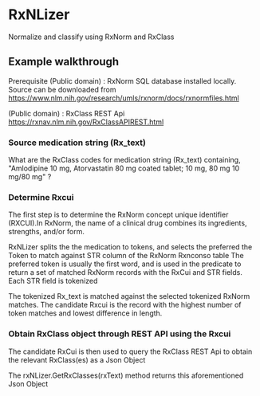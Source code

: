 # RxNLizer
Normalize and classify using RxNorm and RxClass

## Example walkthrough

Prerequisite
(Public domain) : RxNorm SQL database installed locally. Source can be downloaded from 
https://www.nlm.nih.gov/research/umls/rxnorm/docs/rxnormfiles.html

(Public domain) : RxClass REST Api
https://rxnav.nlm.nih.gov/RxClassAPIREST.html

### Source medication string (Rx_text)
What are the RxClass codes for medication string (Rx_text) containing, "Amlodipine 10 mg, Atorvastatin 80 mg coated tablet; 10 mg, 80 mg 10 mg/80 mg" ? 

### Determine Rxcui
The first step is to determine the RxNorm concept unique identifier (RXCUI).In RxNorm, the name of a clinical drug combines its ingredients, strengths, and/or form.

RxNLizer splits the the medication to tokens, and selects the preferred the Token to match against STR column of the RxNorm Rxnconso table
The preferred token is usually the first word, and is used in the predicate to return a set of matched RxNorm records with the RxCui and STR fields. Each STR field is tokenized

The tokenized Rx_text is matched against the selected tokenized RxNorm matches. The candidate Rxcui is the record with the highest number of token matches and lowest difference in length. 

### Obtain RxClass object through REST API using the Rxcui
The candidate RxCui is then used to query the RxClass REST Api to obtain the relevant RxClass(es) as a Json Object

The rxNLizer.GetRxClasses(rxText) method returns this aforementioned Json Object



